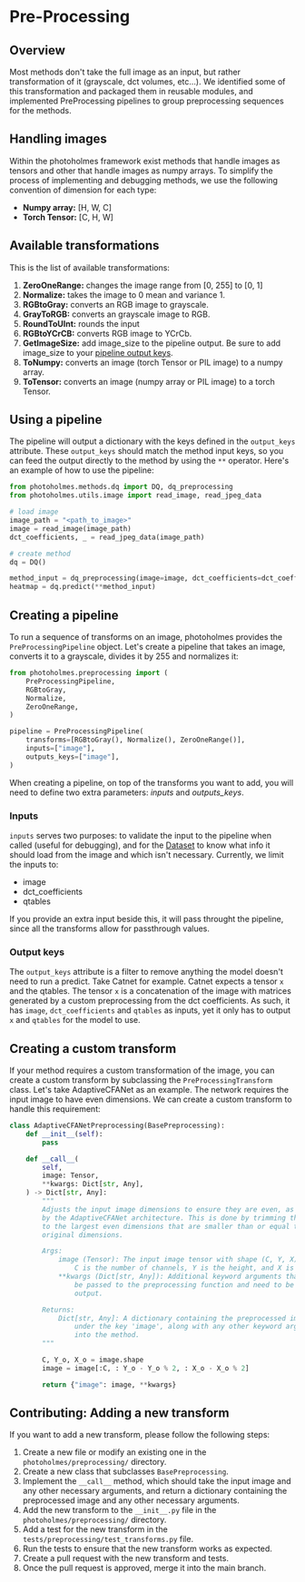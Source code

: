 # Pre-Processing

## Overview

Most methods don't take the full image as an input, but rather transformation of it
(grayscale, dct volumes, etc...).  We identified some of this transformation and
packaged them in reusable modules, and implemented PreProcessing pipelines to group
preprocessing sequences for the methods.

## Handling images

Within the photoholmes framework exist methods that handle images as tensors and
other that handle images as numpy arrays. To simplify the process of implementing and debugging methods, we use the following convention of dimension for each type:

- **Numpy array:** [H, W, C]
- **Torch Tensor:** [C, H, W]

## Available transformations

This is the list of available transformations:

1. **ZeroOneRange:** changes the image range from [0, 255] to [0, 1]
2. **Normalize:** takes the image to 0 mean and variance 1.
3. **RGBtoGray:** converts an RGB image to grayscale.
4. **GrayToRGB:** converts an grayscale image to RGB.
5. **RoundToUInt:** rounds the input  
6. **RGBtoYCrCB:** converts RGB image to YCrCb.
7. **GetImageSize:** add image_size to the pipeline output. Be sure to add image_size
to your [pipeline output keys](#output-keys).
8. **ToNumpy:** converts an image (torch Tensor or PIL image) to a numpy array.
9. **ToTensor:** converts an image (numpy array or PIL image) to a torch Tensor.

## Using a pipeline

The pipeline will output a dictionary with the keys defined in the `output_keys` attribute.
These `output_keys` should match the method input keys, so you can feed the output directly to the method by using the `**` operator. Here's an example of how to use the pipeline:

```python
from photoholmes.methods.dq import DQ, dq_preprocessing
from photoholmes.utils.image import read_image, read_jpeg_data

# load image
image_path = "<path_to_image>"
image = read_image(image_path)
dct_coefficients, _ = read_jpeg_data(image_path)

# create method
dq = DQ()

method_input = dq_preprocessing(image=image, dct_coefficients=dct_coefficients)
heatmap = dq.predict(**method_input)
```

## Creating a pipeline

To run a sequence of transforms on an image, photoholmes provides the `PreProcessingPipeline` object. Let's create a pipeline that takes an image, converts
it to a grayscale, divides it by 255 and normalizes it:

```python
from photoholmes.preprocessing import (
    PreProcessingPipeline,
    RGBtoGray,
    Normalize,
    ZeroOneRange,
)

pipeline = PreProcessingPipeline(
    transforms=[RGBtoGray(), Normalize(), ZeroOneRange()],
    inputs=["image"],
    outputs_keys=["image"],
)
```

When creating a pipeline, on top of the transforms you want to add, you will need to 
define two extra parameters: _inputs_ and _outputs_keys_.

### Inputs

`inputs` serves two purposes: to validate the input to the pipeline when called (useful for debugging), and for the [Dataset](../datasets/README.md) to know what info it should load from the image and which isn't necessary. Currently, we limit the inputs to:

- image
- dct_coefficients
- qtables

If you provide an extra input beside this, it will pass throught the pipeline, since
all the transforms allow for passthrough values.

### Output keys

The `output_keys` attribute is a filter to remove anything the model doesn't need to run a predict. Take Catnet for example. Catnet expects a tensor `x` and the qtables. The
tensor `x` is a concatenation of the image with matrices generated by a custom preprocessing
from the dct coefficients.
As such, it has `image`, `dct_coefficients` and `qtables` as inputs, yet it only has to
output `x` and `qtables` for the model to use.

## Creating a custom transform

If your method requires a custom transformation of the image, you can create a custom
transform by subclassing the `PreProcessingTransform` class. Let's take AdaptiveCFANet
as an example. The network requires the input image to have even dimensions. We can create a custom transform to handle this requirement:

```python
class AdaptiveCFANetPreprocessing(BasePreprocessing):
    def __init__(self):
        pass

    def __call__(
        self,
        image: Tensor,
        **kwargs: Dict[str, Any],
    ) -> Dict[str, Any]:
        """
        Adjusts the input image dimensions to ensure they are even, as required
        by the AdaptiveCFANet architecture. This is done by trimming the image
        to the largest even dimensions that are smaller than or equal to the
        original dimensions.

        Args:
            image (Tensor): The input image tensor with shape (C, Y, X), where
                C is the number of channels, Y is the height, and X is the width.
            **kwargs (Dict[str, Any]): Additional keyword arguments that might
                be passed to the preprocessing function and need to be preserved in the
                output.

        Returns:
            Dict[str, Any]: A dictionary containing the preprocessed image tensor
                under the key 'image', along with any other keyword arguments passed
                into the method.
        """

        C, Y_o, X_o = image.shape
        image = image[:C, : Y_o - Y_o % 2, : X_o - X_o % 2]

        return {"image": image, **kwargs}
```

## Contributing: Adding a new transform

If you want to add a new transform, please follow the following steps:

1. Create a new file or modify an existing one in the `photoholmes/preprocessing/` directory.
2. Create a new class that subclasses `BasePreprocessing`.
3. Implement the `__call__` method, which should take the input image and any other necessary arguments, and return a dictionary containing the preprocessed image and any other necessary arguments.
4. Add the new transform to the `__init__.py` file in the `photoholmes/preprocessing/` directory.
5. Add a test for the new transform in the `tests/preprocessing/test_transforms.py` file.
6. Run the tests to ensure that the new transform works as expected.
7. Create a pull request with the new transform and tests.
8. Once the pull request is approved, merge it into the main branch.
